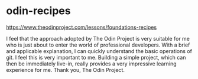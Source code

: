# odin-recipes
https://www.theodinproject.com/lessons/foundations-recipes

I feel that the approach adopted by The Odin Project is very suitable for me who is just about to enter the world of professional developers. With a brief and applicable explanation, I can quickly understand the basic operations of git. I feel this is very important to me. Building a simple project, which can then be immediately live-in, really provides a very impressive learning experience for me.
Thank you, The Odin Project.
